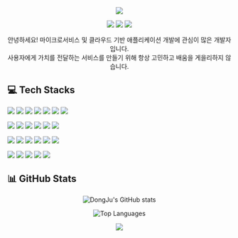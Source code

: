 <!-- header -->
<p align='center'>
  <img src="https://capsule-render.vercel.app/api?type=waving&color=0095ff&fontColor=ffffff&height=200&section=header&text=Welcome+to+DongJu's+Github!👋&fontSize=40"/>
</p>

<!-- badge -->
<p align='center'>
  <!-- gmail -->
  <img src="https://img.shields.io/badge/idongju@gmail.com-EA4335?style=flat-square&logo=gmail&logoColor=white"/>
  <!-- Tech Blog -->
  <a href="https://dev.to/"><img src="https://img.shields.io/badge/Tech Blog-000000?style=flat-square&logo=dev.to&logoColor=white"/></a>
  <!-- LinkedIn -->
  <a href="https://www.linkedin.com/"><img src="https://img.shields.io/badge/LinkedIn-0A66C2?style=flat-square&logo=linkedin&logoColor=white"/></a>
</p>

<p align='center'>
  안녕하세요! 마이크로서비스 및 클라우드 기반 애플리케이션 개발에 관심이 많은 개발자입니다. <br>
  사용자에게 가치를 전달하는 서비스를 만들기 위해 항상 고민하고 배움을 게을리하지 않습니다.
</p>

<!-- 기술 스택 -->
## 💻 Tech Stacks
<p>
  <img src="https://img.shields.io/badge/Python-3776AB?style=flat-square&logo=python&logoColor=white"/>
  <img src="https://img.shields.io/badge/FastAPI-009688?style=flat-square&logo=fastapi&logoColor=white"/>
  <img src="https://img.shields.io/badge/Java-007396?style=flat-square&logo=openjdk&logoColor=white"/>
  <img src="https://img.shields.io/badge/Spring Boot-6DB33F?style=flat-square&logo=springboot&logoColor=white"/>
  <img src="https://img.shields.io/badge/MySQL-4479A1?style=flat-square&logo=mysql&logoColor=white"/>
  <img src="https://img.shields.io/badge/PostgreSQL-4169E1?style=flat-square&logo=postgresql&logoColor=white"/>
  <img src="https://img.shields.io/badge/Redis-DC382D?style=flat-square&logo=redis&logoColor=white"/>
</p>
<p>
  <img src="https://img.shields.io/badge/HTML5-E34F26?style=flat-square&logo=html5&logoColor=white"/>
  <img src="https://img.shields.io/badge/CSS3-1572B6?style=flat-square&logo=css3&logoColor=white"/>
  <img src="https://img.shields.io/badge/JavaScript-F7DF1E?style=flat-square&logo=javascript&logoColor=black"/>
  <img src="https://img.shields.io/badge/TypeScript-3178C6?style=flat-square&logo=typescript&logoColor=white"/>
  <img src="https://img.shields.io/badge/React-61DAFB?style=flat-square&logo=react&logoColor=black"/>
  <img src="https://img.shields.io/badge/Next.js-000000?style=flat-square&logo=nextdotjs&logoColor=white"/>
</p>
<p>
  <img src="https://img.shields.io/badge/Docker-2496ED?style=flat-square&logo=docker&logoColor=white"/>
  <img src="https://img.shields.io/badge/Kubernetes-326CE5?style=flat-square&logo=kubernetes&logoColor=white"/>
  <img src="https://img.shields.io/badge/AWS-232F3E?style=flat-square&logo=amazonaws&logoColor=white"/>
  <img src="https://img.shields.io/badge/GitHub Actions-2088FF?style=flat-square&logo=githubactions&logoColor=white"/>
  <img src="https://img.shields.io/badge/Prometheus-E6522C?style=flat-square&logo=prometheus&logoColor=white"/>
  <img src="https://img.shields.io/badge/Grafana-F46800?style=flat-square&logo=grafana&logoColor=white"/>
</p>
<p>
  <img src="https://img.shields.io/badge/Git-F05032?style=flat-square&logo=git&logoColor=white"/>
  <img src="https://img.shields.io/badge/GitHub-181717?style=flat-square&logo=github&logoColor=white"/>
  <img src="https://img.shields.io/badge/Jira-0052CC?style=flat-square&logo=jira&logoColor=white"/>
  <img src="https://img.shields.io/badge/Notion-000000?style=flat-square&logo=notion&logoColor=white"/>
  <img src="https://img.shields.io/badge/Slack-4A154B?style=flat-square&logo=slack&logoColor=white"/>
</p>

## 📊 GitHub Stats
<p align="center">
  <img src="https://github-readme-stats.vercel.app/api?username=idongju&show_icons=true&theme=tokyonight" alt="DongJu's GitHub stats" />
</p>

<p align="center">
  <img src="https://github-readme-stats.vercel.app/api/top-langs/?username=idongju&layout=compact&theme=tokyonight" alt="Top Languages" />
</p>

<!-- footer -->
<p align='center'>
  <img src="https://capsule-render.vercel.app/api?type=waving&color=0095ff&height=100&section=footer"/>
</p> 